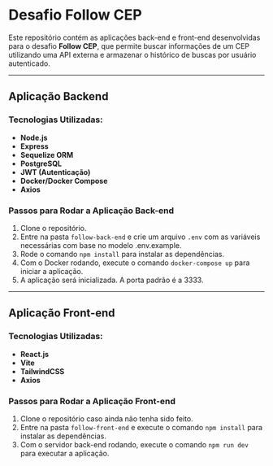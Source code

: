 # Desafio Follow CEP

Este repositório contém as aplicações back-end e front-end desenvolvidas para o desafio **Follow CEP**, que permite buscar informações de um CEP utilizando uma API externa e armazenar o histórico de buscas por usuário autenticado.

---

## Aplicação Backend

### Tecnologias Utilizadas:
- **Node.js**
- **Express**
- **Sequelize ORM**
- **PostgreSQL**
- **JWT (Autenticação)**
- **Docker/Docker Compose**
- **Axios**

### Passos para Rodar a Aplicação Back-end

1. Clone o repositório.
2. Entre na pasta `follow-back-end` e crie um arquivo `.env` com as variáveis necessárias com base no modelo .env.example.
3. Rode o comando `npm install` para instalar as dependências.
4. Com o Docker rodando, execute o comando `docker-compose up` para iniciar a aplicação.
5. A aplicação será inicializada. A porta padrão é a 3333.

---

## Aplicação Front-end

### Tecnologias Utilizadas:
- **React.js**
- **Vite**
- **TailwindCSS**
- **Axios**


### Passos para Rodar a Aplicação Front-end

1. Clone o repositório caso ainda não tenha sido feito.
2. Entre na pasta `follow-front-end` e execute o comando `npm install` para instalar as dependências.
3. Com o servidor back-end rodando, execute o comando `npm run dev` para executar a aplicação.

